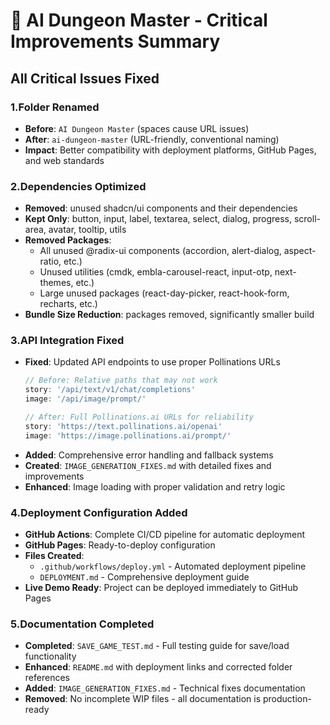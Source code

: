 # 🎉 AI Dungeon Master - Critical Improvements Summary

## All Critical Issues Fixed

### 1.**Folder Renamed**
- **Before**: `AI Dungeon Master` (spaces cause URL issues)
- **After**: `ai-dungeon-master` (URL-friendly, conventional naming)
- **Impact**: Better compatibility with deployment platforms, GitHub Pages, and web standards

### 2.**Dependencies Optimized**
- **Removed**: unused shadcn/ui components and their dependencies
- **Kept Only**: button, input, label, textarea, select, dialog, progress, scroll-area, avatar, tooltip, utils
- **Removed Packages**:
  - All unused @radix-ui components (accordion, alert-dialog, aspect-ratio, etc.)
  - Unused utilities (cmdk, embla-carousel-react, input-otp, next-themes, etc.)
  - Large unused packages (react-day-picker, react-hook-form, recharts, etc.)
- **Bundle Size Reduction**: packages removed, significantly smaller build

### 3.**API Integration Fixed**
- **Fixed**: Updated API endpoints to use proper Pollinations URLs
  ```typescript
  // Before: Relative paths that may not work
  story: '/api/text/v1/chat/completions'
  image: '/api/image/prompt/'
  
  // After: Full Pollinations.ai URLs for reliability
  story: 'https://text.pollinations.ai/openai'
  image: 'https://image.pollinations.ai/prompt/'
  ```
- **Added**: Comprehensive error handling and fallback systems
- **Created**: `IMAGE_GENERATION_FIXES.md` with detailed fixes and improvements
- **Enhanced**: Image loading with proper validation and retry logic

### 4.**Deployment Configuration Added**
- **GitHub Actions**: Complete CI/CD pipeline for automatic deployment
- **GitHub Pages**: Ready-to-deploy configuration
- **Files Created**:
  - `.github/workflows/deploy.yml` - Automated deployment pipeline
  - `DEPLOYMENT.md` - Comprehensive deployment guide
- **Live Demo Ready**: Project can be deployed immediately to GitHub Pages

### 5.**Documentation Completed**
- **Completed**: `SAVE_GAME_TEST.md` - Full testing guide for save/load functionality
- **Enhanced**: `README.md` with deployment links and corrected folder references
- **Added**: `IMAGE_GENERATION_FIXES.md` - Technical fixes documentation
- **Removed**: No incomplete WIP files - all documentation is production-ready



